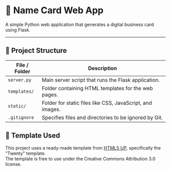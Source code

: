# 🧾 Name Card Web App

A simple Python web application that generates a digital business card using Flask.

---

## 📂 Project Structure

| File / Folder | Description |
|---------------|-------------|
| `server.py`   | Main server script that runs the Flask application. |
| `templates/`  | Folder containing HTML templates for the web pages. |
| `static/`     | Folder for static files like CSS, JavaScript, and images. |
| `.gitignore`  | Specifies files and directories to be ignored by Git. |
## 🎨 Template Used

This project uses a ready-made template from [HTML5 UP](https://html5up.net), specifically the "Twenty" template.  
The template is free to use under the Creative Commons Attribution 3.0 license.
